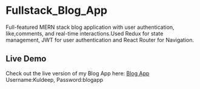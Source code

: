 # Fullstack_Blog_App
Full-featured MERN stack blog application with user authentication, like,comments, and real-time interactions.Used Redux for state management, JWT for user authentication and React Router for Navigation.

##  Live Demo
Check out the live version of my Blog App here: [Blog App](https://fullstack-blog-app-xka6.onrender.com)
Username:Kuldeep,
Password:blogapp

